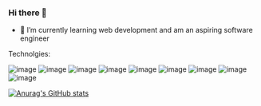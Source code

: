 ### Hi there 👋


- 🌱 I’m currently learning web development and am an aspiring software engineer


Technolgies:

![image](https://user-images.githubusercontent.com/101745829/164791515-756befde-cfa0-4bc5-a5ed-8aa6e7530116.png)
![image](https://user-images.githubusercontent.com/101745829/164791551-308de8c4-6159-4489-b21e-20458d48fe0b.png)
![image](https://user-images.githubusercontent.com/101745829/164791583-7431c79a-9c99-4989-bfc8-e875741b4c09.png)
![image](https://user-images.githubusercontent.com/101745829/164791609-22eda784-0cf0-497a-b1cd-1be9de1b6872.png)
![image](https://user-images.githubusercontent.com/101745829/164791632-60199b5a-07ae-49d2-b9cc-0c8d3f7e2d8c.png)
![image](https://user-images.githubusercontent.com/101745829/164791653-ae396afc-8649-43ee-bbbe-1cd91e8518ce.png)
![image](https://user-images.githubusercontent.com/101745829/164791727-4dd3c34c-4db0-47b7-be76-0354932f9ba4.png)
![image](https://user-images.githubusercontent.com/101745829/164791779-61498c11-8dc3-46d3-8472-895e98d377ff.png)
![image](https://user-images.githubusercontent.com/101745829/164791473-ffd32a8e-16bd-46dd-971a-069a7c9c9cdf.png)


[![Anurag's GitHub stats](https://github-readme-stats.vercel.app/api?username=npm-install-username)](https://github.com/anuraghazra/github-readme-stats)

